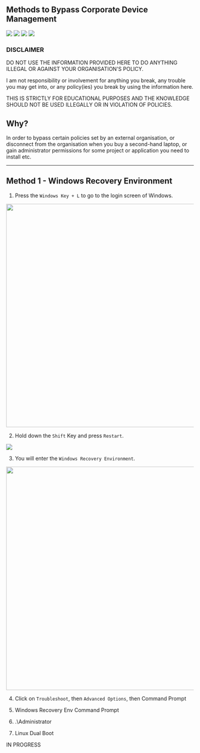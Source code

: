 ## Methods to Bypass Corporate Device Management

![](https://img.shields.io/badge/%E2%AD%90-If%20you%20find%20it%20cool-%23FFFF00)
![](https://img.shields.io/badge/DISCLAIMER-DO%20NOT%20USE%20FOR%20ANYTHING%20ILLEGAL%20OR%20AGAINST%20POLICY-red)
![](https://img.shields.io/badge/Created-1%2F12%2F2021-brightgreen)
![](https://img.shields.io/badge/Tags-hacking%2C%20computers%2C%20bypass%2C%20windows-blue)

### DISCLAIMER
DO NOT USE THE INFORMATION PROVIDED HERE TO DO ANYTHING ILLEGAL OR AGAINST YOUR ORGANISATION'S POLICY.

I am not responsibility or involvement for anything you break, any trouble you may get into, or any policy(ies) you break by using the information here.

THIS IS STRICTLY FOR EDUCATIONAL PURPOSES AND THE KNOWLEDGE SHOULD NOT BE USED ILLEGALLY OR IN VIOLATION OF POLICIES.

## Why?

In order to bypass certain policies set by an external organisation, or disconnect from the organisation when you buy a second-hand laptop, or gain administrator permissions for some project or application you need to install etc. 

---

## Method 1 - Windows Recovery Environment

1. Press the ```Windows Key + L``` to go to the login screen of Windows.

<img style="width:600px" src="https://i.imgur.com/rvLpSsv.jpeg">

2. Hold down the ```Shift``` Key and press ```Restart```.

![](https://www.top-password.com/blog/wp-content/uploads/2016/09/shift-restart.jpg)

3. You will enter the ```Windows Recovery Environment```.

<img style="width:600px" src="https://docs.microsoft.com/en-us/windows-hardware/manufacture/desktop/images/dep-winre-menu.png?view=windows-11">

4. Click on ```Troubleshoot```, then ```Advanced Options```, then Command Prompt

1. Windows Recovery Env Command Prompt
2. .\Administrator
3. Linux Dual Boot

IN PROGRESS
